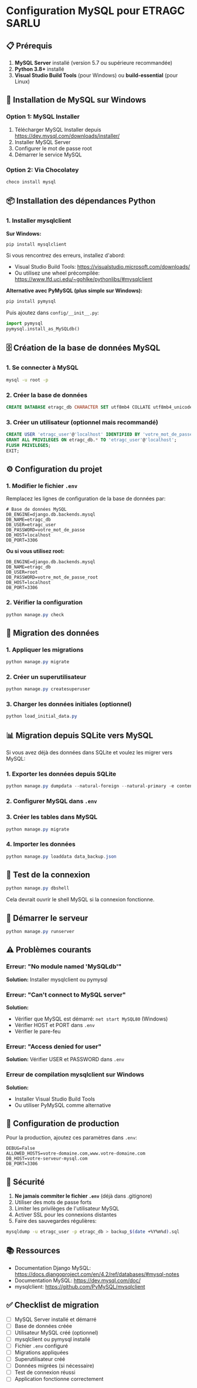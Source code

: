 # Configuration MySQL pour ETRAGC SARLU

## 📋 Prérequis

1. **MySQL Server** installé (version 5.7 ou supérieure recommandée)
2. **Python 3.8+** installé
3. **Visual Studio Build Tools** (pour Windows) ou **build-essential** (pour Linux)

## 🔧 Installation de MySQL sur Windows

### Option 1: MySQL Installer
1. Télécharger MySQL Installer depuis https://dev.mysql.com/downloads/installer/
2. Installer MySQL Server
3. Configurer le mot de passe root
4. Démarrer le service MySQL

### Option 2: Via Chocolatey
```powershell
choco install mysql
```

## 📦 Installation des dépendances Python

### 1. Installer mysqlclient

**Sur Windows:**
```powershell
pip install mysqlclient
```

Si vous rencontrez des erreurs, installez d'abord:
- Visual Studio Build Tools: https://visualstudio.microsoft.com/downloads/
- Ou utilisez une wheel précompilée: https://www.lfd.uci.edu/~gohlke/pythonlibs/#mysqlclient

**Alternative avec PyMySQL (plus simple sur Windows):**
```powershell
pip install pymysql
```

Puis ajoutez dans `config/__init__.py`:
```python
import pymysql
pymysql.install_as_MySQLdb()
```

## 🗄️ Création de la base de données MySQL

### 1. Se connecter à MySQL
```bash
mysql -u root -p
```

### 2. Créer la base de données
```sql
CREATE DATABASE etragc_db CHARACTER SET utf8mb4 COLLATE utf8mb4_unicode_ci;
```

### 3. Créer un utilisateur (optionnel mais recommandé)
```sql
CREATE USER 'etragc_user'@'localhost' IDENTIFIED BY 'votre_mot_de_passe';
GRANT ALL PRIVILEGES ON etragc_db.* TO 'etragc_user'@'localhost';
FLUSH PRIVILEGES;
EXIT;
```

## ⚙️ Configuration du projet

### 1. Modifier le fichier `.env`

Remplacez les lignes de configuration de la base de données par:

```env
# Base de données MySQL
DB_ENGINE=django.db.backends.mysql
DB_NAME=etragc_db
DB_USER=etragc_user
DB_PASSWORD=votre_mot_de_passe
DB_HOST=localhost
DB_PORT=3306
```

**Ou si vous utilisez root:**
```env
DB_ENGINE=django.db.backends.mysql
DB_NAME=etragc_db
DB_USER=root
DB_PASSWORD=votre_mot_de_passe_root
DB_HOST=localhost
DB_PORT=3306
```

### 2. Vérifier la configuration
```powershell
python manage.py check
```

## 🔄 Migration des données

### 1. Appliquer les migrations
```powershell
python manage.py migrate
```

### 2. Créer un superutilisateur
```powershell
python manage.py createsuperuser
```

### 3. Charger les données initiales (optionnel)
```powershell
python load_initial_data.py
```

## 📊 Migration depuis SQLite vers MySQL

Si vous avez déjà des données dans SQLite et voulez les migrer vers MySQL:

### 1. Exporter les données depuis SQLite
```powershell
python manage.py dumpdata --natural-foreign --natural-primary -e contenttypes -e auth.Permission --indent 4 > data_backup.json
```

### 2. Configurer MySQL dans `.env`

### 3. Créer les tables dans MySQL
```powershell
python manage.py migrate
```

### 4. Importer les données
```powershell
python manage.py loaddata data_backup.json
```

## 🧪 Test de la connexion

```powershell
python manage.py dbshell
```

Cela devrait ouvrir le shell MySQL si la connexion fonctionne.

## 🚀 Démarrer le serveur

```powershell
python manage.py runserver
```

## ⚠️ Problèmes courants

### Erreur: "No module named 'MySQLdb'"
**Solution:** Installer mysqlclient ou pymysql

### Erreur: "Can't connect to MySQL server"
**Solution:** 
- Vérifier que MySQL est démarré: `net start MySQL80` (Windows)
- Vérifier HOST et PORT dans `.env`
- Vérifier le pare-feu

### Erreur: "Access denied for user"
**Solution:** Vérifier USER et PASSWORD dans `.env`

### Erreur de compilation mysqlclient sur Windows
**Solution:** 
- Installer Visual Studio Build Tools
- Ou utiliser PyMySQL comme alternative

## 📝 Configuration de production

Pour la production, ajoutez ces paramètres dans `.env`:

```env
DEBUG=False
ALLOWED_HOSTS=votre-domaine.com,www.votre-domaine.com
DB_HOST=votre-serveur-mysql.com
DB_PORT=3306
```

## 🔐 Sécurité

1. **Ne jamais commiter le fichier `.env`** (déjà dans .gitignore)
2. Utiliser des mots de passe forts
3. Limiter les privilèges de l'utilisateur MySQL
4. Activer SSL pour les connexions distantes
5. Faire des sauvegardes régulières:

```bash
mysqldump -u etragc_user -p etragc_db > backup_$(date +%Y%m%d).sql
```

## 📚 Ressources

- Documentation Django MySQL: https://docs.djangoproject.com/en/4.2/ref/databases/#mysql-notes
- Documentation MySQL: https://dev.mysql.com/doc/
- mysqlclient: https://github.com/PyMySQL/mysqlclient

## ✅ Checklist de migration

- [ ] MySQL Server installé et démarré
- [ ] Base de données créée
- [ ] Utilisateur MySQL créé (optionnel)
- [ ] mysqlclient ou pymysql installé
- [ ] Fichier `.env` configuré
- [ ] Migrations appliquées
- [ ] Superutilisateur créé
- [ ] Données migrées (si nécessaire)
- [ ] Test de connexion réussi
- [ ] Application fonctionne correctement
